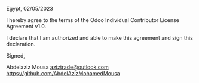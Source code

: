 Egypt, 02/05/2023

I hereby agree to the terms of the Odoo Individual Contributor License
Agreement v1.0.

I declare that I am authorized and able to make this agreement and sign this
declaration.

Signed,

Abdelaziz Mousa aziztrade@outlook.com https://github.com/AbdelAzizMohamedMousa
